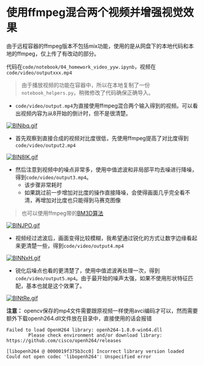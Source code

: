 # 使用ffmpeg混合两个视频并增强视觉效果

由于远程容器的ffmpeg版本不包括mix功能，使用的是从网盘下的本地代码和本地的ffmpeg，仅上传了有改动的部分。

代码在`code/notebook/04_homework_video_yyw.ipynb`，视频在`code/video/outputxxx.mp4`

> 由于播放视频的功能在容器中，所以在本地复制了一份`notebook_helpers.py`，稍微修改了代码确保正确导入。

- `code/video/output.mp4`为直接使用ffmpeg混合两个输入得到的视频。可以看出视频内容为从8开始的倒计时，但不是很清楚。

[![BINibq.gif](https://s1.ax1x.com/2020/11/07/BINibq.gif)](https://github.com/sjtu-course/homework/blob/main/YiweiYang/hw3/video/code/video/output1.mp4)

- 首先观察到直接合成的视频对比度很低，先使用ffmpeg提高了对比度得到`code/video/output2.mp4`

[![BIN8IK.gif](https://s1.ax1x.com/2020/11/07/BIN8IK.gif)](https://github.com/sjtu-course/homework/blob/main/YiweiYang/hw3/video/code/video/output2.mp4)

- 然后注意到视频中的噪点非常多，使用中值滤波和非局部平均去噪进行降噪，得到`code/video/output3.mp4`。
	- 该步骤非常耗时
	- 如果跳过前一步增加对比度的操作直接降噪，会使得画面几乎完全看不清，再增加对比度也只能得到马赛克图像

> 也可以使用ffmpeg带的[BM3D算法](https://zhuanlan.zhihu.com/p/92973703)

[![BINJPO.gif](https://s1.ax1x.com/2020/11/07/BINJPO.gif)](https://github.com/sjtu-course/homework/blob/main/YiweiYang/hw3/video/code/video/output3.mp4)

- 视频经过滤波后，画面变得比较模糊，我希望通过锐化的方式让数字边缘看起来更清楚一些，得到`code/video/output4.mp4`

[![BINNxH.gif](https://s1.ax1x.com/2020/11/07/BINNxH.gif)](https://github.com/sjtu-course/homework/blob/main/YiweiYang/hw3/video/code/video/output4.mp4)

- 锐化后噪点也看的更清楚了，使用中值滤波再处理一次，得到`code/video/output5.mp4`。由于最开始的噪声太强，如果不使用形状特征匹配，基本也就是这个效果了。

[![BINtRe.gif](https://s1.ax1x.com/2020/11/07/BINtRe.gif)](https://github.com/sjtu-course/homework/blob/main/YiweiYang/hw3/video/code/video/output5.mp4)

**注意：** opencv保存的mp4文件需要跟原视频一样使用avci编码才可以，然而需要额外下载openh264.dll文件放在目录中，直接使用的话会报错

	Failed to load OpenH264 library: openh264-1.8.0-win64.dll
			Please check environment and/or download library: https://github.com/cisco/openh264/releases

	[libopenh264 @ 0000019f375b3cc0] Incorrect library version loaded
	Could not open codec 'libopenh264': Unspecified error